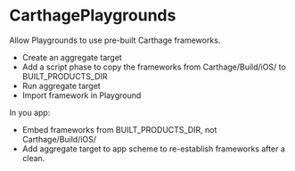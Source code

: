 # CarthagePlaygrounds

Allow Playgrounds to use pre-built Carthage frameworks.

 - Create an aggregate target
 - Add a script phase to copy the frameworks from Carthage/Build/iOS/ to BUILT_PRODUCTS_DIR
 - Run aggregate target
 - Import framework in Playground

In you app:
 - Embed frameworks from BUILT_PRODUCTS_DIR, not Carthage/Build/iOS/
 - Add aggregate target to app scheme to re-establish frameworks after a clean.
 
